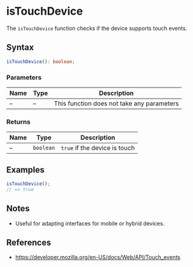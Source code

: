 # isTouchDevice

The `isTouchDevice` function checks if the device supports touch events.

## Syntax

```typescript
isTouchDevice(): boolean;
```

### Parameters

| Name | Type | Description |
| ---- | ---- | ----------- |
|  –   | –    | This function does not take any parameters |

### Returns

| Name | Type | Description |
| ---- | ---- | ----------- |
|  –   | `boolean` | `true` if the device is touch |

## Examples

```typescript
isTouchDevice();
// => true
```

## Notes

* Useful for adapting interfaces for mobile or hybrid devices.

## References

* https://developer.mozilla.org/en-US/docs/Web/API/Touch_events
